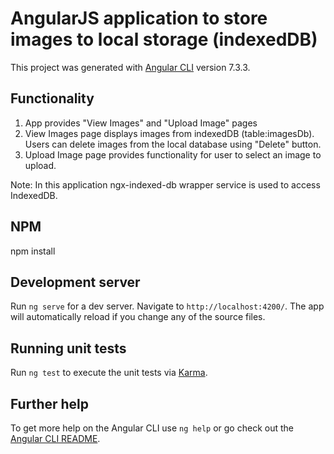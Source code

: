 # AngularJS application to store images to local storage (indexedDB)

This project was generated with [Angular CLI](https://github.com/angular/angular-cli) version 7.3.3.


## Functionality

 1. App provides "View Images" and "Upload Image" pages
 2. View Images page displays images from indexedDB (table:imagesDb). Users can delete images from the local database using "Delete" button.
 3. Upload Image page provides functionality for user to select an image to upload.

Note: In this application ngx-indexed-db wrapper service is used to access IndexedDB. 


## NPM

npm install

 
## Development server

Run `ng serve` for a dev server. Navigate to `http://localhost:4200/`. The app will automatically reload if you change any of the source files.


## Running unit tests

Run `ng test` to execute the unit tests via [Karma](https://karma-runner.github.io).


## Further help

To get more help on the Angular CLI use `ng help` or go check out the [Angular CLI README](https://github.com/angular/angular-cli/blob/master/README.md).
